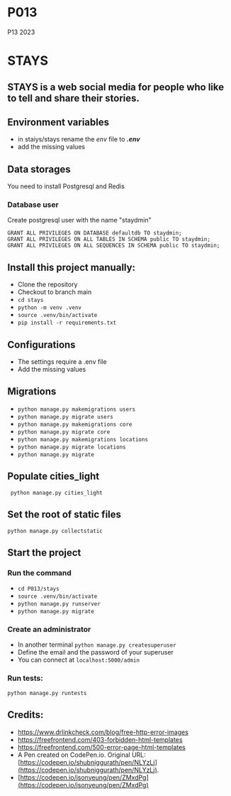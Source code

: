 # P013
P13 2023

# STAYS
## STAYS is a web social media for people who like to tell and share their stories.

## Environment variables
- in staiys/stays rename the *env* file to ***.env***
- add the missing values

## Data storages
You need to install Postgresql and Redis


### Database user
Create postgresql user with the name "staydmin"
```
GRANT ALL PRIVILEGES ON DATABASE defaultdb TO staydmin;
GRANT ALL PRIVILEGES ON ALL TABLES IN SCHEMA public TO staydmin;
GRANT ALL PRIVILEGES ON ALL SEQUENCES IN SCHEMA public TO staydmin;
```



## Install this project manually:
   - Clone the repository
   - Checkout to branch main
   - ```cd stays``` 
   - ```python -m venv .venv```
   - ```source .venv/bin/activate```
   - ```pip install -r requirements.txt```

## Configurations
   - The settings require a .env file
   - Add the missing values

## Migrations
   - ```python manage.py makemigrations users```
   - ```python manage.py migrate users```
   - ```python manage.py makemigrations core```
   - ```python manage.py migrate core```
   - ```python manage.py makemigrations locations```
   - ```python manage.py migrate locations```
   - ```python manage.py migrate```  


## Populate cities_light
``` python manage.py cities_light```

## Set the root of static files
```python manage.py collectstatic```

## Start the project
### Run the command
   - ```cd P013/stays```
   - ```source .venv/bin/activate```
   - ```python manage.py runserver```
   - ```python manage.py migrate```

### Create an administrator
   - In another terminal ```python manage.py createsuperuser```
   - Define the email and the password of your superuser
   - You can connect at ```localhost:5000/admin```


### Run tests:
```python manage.py runtests```

## Credits:
   - https://www.drlinkcheck.com/blog/free-http-error-images
   - https://freefrontend.com/403-forbidden-html-templates
   - https://freefrontend.com/500-error-page-html-templates
   - A Pen created on CodePen.io. Original URL: [https://codepen.io/shubniggurath/pen/NLYzLj](https://codepen.io/shubniggurath/pen/NLYzLj).
   - [https://codepen.io/jsonyeung/pen/ZMxdPg](https://codepen.io/jsonyeung/pen/ZMxdPg)
